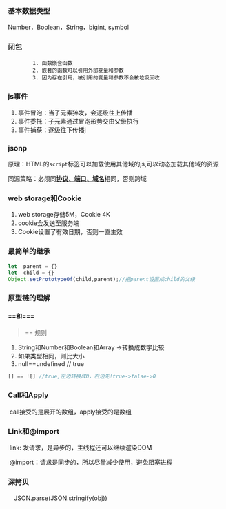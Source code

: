 ### 基本数据类型

Number，Boolean，String，bigint, symbol

### 闭包

     		1. 函数嵌套函数
     		2. 嵌套的函数可以引用外部变量和参数
     		3. 因为存在引用，被引用的变量和参数不会被垃圾回收

### js事件

1. 事件冒泡：当子元素猝发，会逐级往上传播
2. 事件委托：子元素通过冒泡形势交由父级执行
3. 事件捕获：逐级往下传播j

### jsonp

​		原理：HTML的`script`标签可以加载使用其他域的js,可以动态加载其他域的资源

​		同源策略：必须同<u>**协议、端口、域名**</u>相同，否则跨域

### web storage和Cookie

1. web storage存储5M，Cookie  4K
2. cookie会发送至服务端
3. Cookie设置了有效日期，否则一直生效

### 最简单的继承

```javascript
let  parent = {}
let  child = {}
Object.setPrototypeOf(child,parent);//把parent设置成child的父级
```

### 原型链的理解

#### ==和===
>== 规则
1. String和Number和Boolean和Array ->转换成数字比较
2. 如果类型相同，则比大小
3. null==undefined // true
 ```javascript
[] == ![] //true,左边转换成0，右边先!true->false->0
 ```

### Call和Apply

​		call接受的是展开的数组，apply接受的是数组

### Link和@import

​	link: 发请求，是异步的，主线程还可以继续渲染DOM

​	@import：请求是同步的，所以尽量减少使用，避免阻塞进程

### 深拷贝

　JSON.parse(JSON.stringify(obj))
